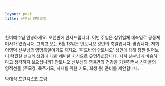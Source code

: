 ```yaml
---

layout: post 
title: 신부님 영명축일

---
```


찬미예수님
안녕하세요. 오랜만에 인사드립니다. 이번 주일은 삼위일체 대축일로 공동체 미사가 있습니다. 그리고 오는 6월 13일은 안토니오 성인의 축일입니다. 맞습니다, 저희 이영덕 신부님의 영명축일이기도 하지요. '파도바의 안토니오' 성인에 대해 잠깐 읽어보니 탁월한 설교와 성경에 대한 해박한 지식으로 유명하셨답니다. 저희 신부님과 비슷하다고 생각하지 않으십니까?
안토니오 신부님의 영육간의 건강을 기원하면서 신자들의 영적선물 (주모경, 묵주기도, 사제를 위한 기도, 희생 등) 준비를 제안합니다.  

박대식 프란치스코 드림
